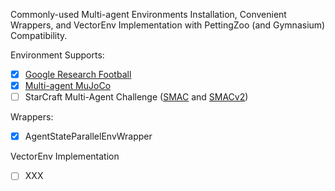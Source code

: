 Commonly-used Multi-agent Environments Installation, Convenient Wrappers, and VectorEnv Implementation with PettingZoo (and Gymnasium) Compatibility.

Environment Supports:
- [x] [Google Research Football](https://github.com/xihuai18/gfootball-gymnasium)
- [x] [Multi-agent MuJoCo](https://robotics.farama.org/envs/MaMuJoCo/)
- [ ] StarCraft Multi-Agent Challenge ([SMAC](https://github.com/oxwhirl/smac) and [SMACv2](https://github.com/oxwhirl/smacv2))

Wrappers:
- [x] AgentStateParallelEnvWrapper 

VectorEnv Implementation
- [ ] XXX
